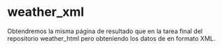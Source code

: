 weather_xml
===========

Obtendremos la misma página de resultado que en la tarea final del repositorio weather_html pero obteniendo los datos de en formato XML.

